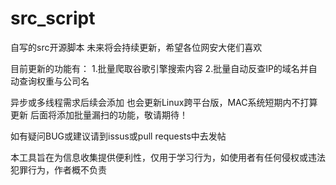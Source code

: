 # src_script
自写的src开源脚本
未来将会持续更新，希望各位网安大佬们喜欢

目前更新的功能有：
1.批量爬取谷歌引擎搜索内容
2.批量自动反查IP的域名并自动查询权重与公司名


异步或多线程需求后续会添加
也会更新Linux跨平台版，MAC系统短期内不打算更新
后面将添加批量漏扫的功能，敬请期待！

如有疑问BUG或建议请到issus或pull requests中去发帖

本工具旨在为信息收集提供便利性，仅用于学习行为，如使用者有任何侵权或违法犯罪行为，作者概不负责
